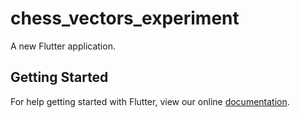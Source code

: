 # chess_vectors_experiment

A new Flutter application.

## Getting Started

For help getting started with Flutter, view our online
[documentation](https://flutter.io/).
